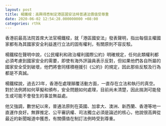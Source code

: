 ```yaml
---
layout: post
title: 楊鐵樑：高興得悉制定港區國安法時普通法價值受尊重
date: 2020-06-02 12:54:28.000000000 +08:00
categories: rthk
---
```


香港前最高法院首席大法官楊鐵樑，就「港區國安法」發表聲明，指出每個主權國家都有為其國家安全利益進行立法的固有權利，有關原則不容反駁。

楊鐵樑在聲明中說，《公民權利和政治權利國際公約》明確規定，任何此類權利都必須考慮到國家安全的需要，即使有海外評論員表示反對，但如果他們各自所屬的國家安全受到破壞，他們將會同樣積極援引《公約》的規定，因此那些反駁及行為都是不真誠。

楊鐵樑說，過去23年，香港在處理顛覆活動方面，一直存在立法和執行的真空。對於法例將如何草擬和頒布，安全問題如何處理，目前尚未清楚，因此揣測可能發生或可能不會發生的事並無益處。

他又強調，數世紀以來，普通法原則在英國、加拿大、澳洲、新西蘭、香港等地一直運作良好。無罪推定、公平審訊權、司法獨立必須是論述的核心，他說很高興從最近的新聞報道中獲悉，有關價值在制訂法例時受到尊重。
